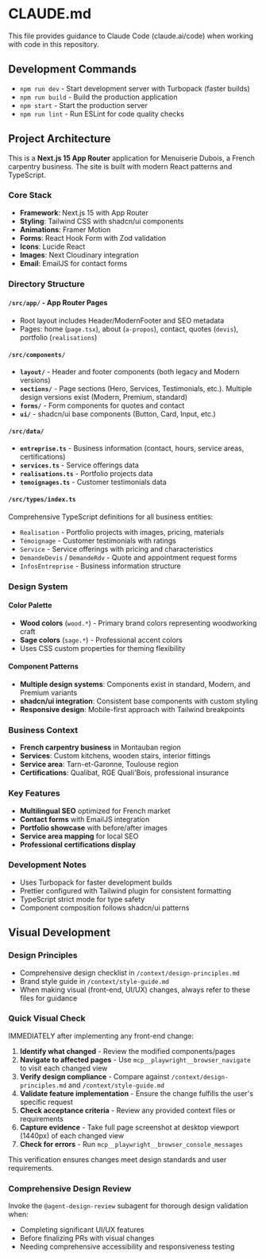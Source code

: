 # CLAUDE.md

This file provides guidance to Claude Code (claude.ai/code) when working with code in this repository.

## Development Commands

- `npm run dev` - Start development server with Turbopack (faster builds)
- `npm run build` - Build the production application
- `npm start` - Start the production server
- `npm run lint` - Run ESLint for code quality checks

## Project Architecture

This is a **Next.js 15 App Router** application for Menuiserie Dubois, a French carpentry business. The site is built with modern React patterns and TypeScript.

### Core Stack

- **Framework**: Next.js 15 with App Router
- **Styling**: Tailwind CSS with shadcn/ui components
- **Animations**: Framer Motion
- **Forms**: React Hook Form with Zod validation
- **Icons**: Lucide React
- **Images**: Next Cloudinary integration
- **Email**: EmailJS for contact forms

### Directory Structure

#### `/src/app/` - App Router Pages

- Root layout includes Header/ModernFooter and SEO metadata
- Pages: home (`page.tsx`), about (`a-propos`), contact, quotes (`devis`), portfolio (`realisations`)

#### `/src/components/`

- **`layout/`** - Header and footer components (both legacy and Modern versions)
- **`sections/`** - Page sections (Hero, Services, Testimonials, etc.). Multiple design versions exist (Modern, Premium, standard)
- **`forms/`** - Form components for quotes and contact
- **`ui/`** - shadcn/ui base components (Button, Card, Input, etc.)

#### `/src/data/`

- **`entreprise.ts`** - Business information (contact, hours, service areas, certifications)
- **`services.ts`** - Service offerings data
- **`realisations.ts`** - Portfolio projects data
- **`temoignages.ts`** - Customer testimonials data

#### `/src/types/index.ts`

Comprehensive TypeScript definitions for all business entities:

- `Realisation` - Portfolio projects with images, pricing, materials
- `Témoignage` - Customer testimonials with ratings
- `Service` - Service offerings with pricing and characteristics
- `DemandeDevis` / `DemandeRdv` - Quote and appointment request forms
- `InfosEntreprise` - Business information structure

### Design System

#### Color Palette

- **Wood colors** (`wood.*`) - Primary brand colors representing woodworking craft
- **Sage colors** (`sage.*`) - Professional accent colors
- Uses CSS custom properties for theming flexibility

#### Component Patterns

- **Multiple design systems**: Components exist in standard, Modern, and Premium variants
- **shadcn/ui integration**: Consistent base components with custom styling
- **Responsive design**: Mobile-first approach with Tailwind breakpoints

### Business Context

- **French carpentry business** in Montauban region
- **Services**: Custom kitchens, wooden stairs, interior fittings
- **Service area**: Tarn-et-Garonne, Toulouse region
- **Certifications**: Qualibat, RGE Quali'Bois, professional insurance

### Key Features

- **Multilingual SEO** optimized for French market
- **Contact forms** with EmailJS integration
- **Portfolio showcase** with before/after images
- **Service area mapping** for local SEO
- **Professional certifications display**

### Development Notes

- Uses Turbopack for faster development builds
- Prettier configured with Tailwind plugin for consistent formatting
- TypeScript strict mode for type safety
- Component composition follows shadcn/ui patterns

## Visual Development

### Design Principles

- Comprehensive design checklist in `/context/design-principles.md`
- Brand style guide in `/context/style-guide.md`
- When making visual (front-end, UI/UX) changes, always refer to these files for guidance

### Quick Visual Check

IMMEDIATELY after implementing any front-end change:

1. **Identify what changed** - Review the modified components/pages
2. **Navigate to affected pages** - Use `mcp__playwright__browser_navigate` to visit each changed view
3. **Verify design compliance** - Compare against `/context/design-principles.md` and `/context/style-guide.md`
4. **Validate feature implementation** - Ensure the change fulfills the user's specific request
5. **Check acceptance criteria** - Review any provided context files or requirements
6. **Capture evidence** - Take full page screenshot at desktop viewport (1440px) of each changed view
7. **Check for errors** - Run `mcp__playwright__browser_console_messages`

This verification ensures changes meet design standards and user requirements.

### Comprehensive Design Review

Invoke the `@agent-design-review` subagent for thorough design validation when:

- Completing significant UI/UX features
- Before finalizing PRs with visual changes
- Needing comprehensive accessibility and responsiveness testing
